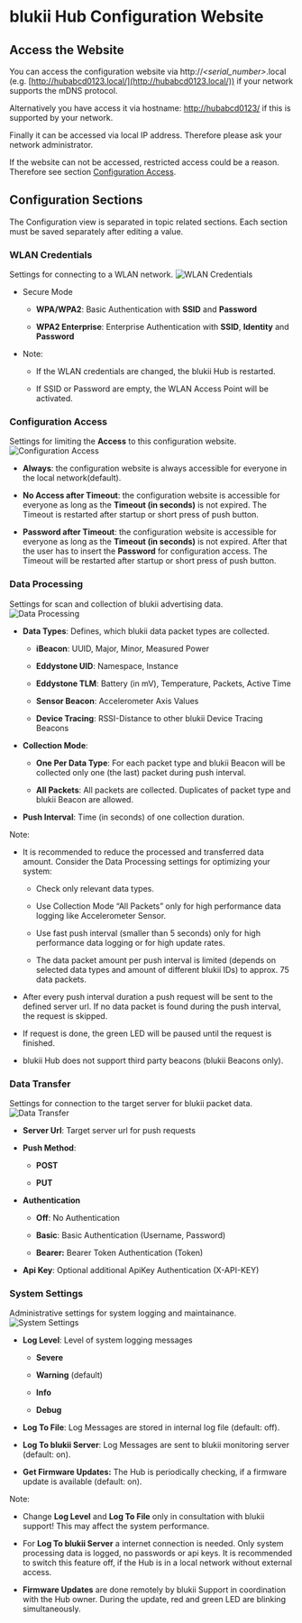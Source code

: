 blukii Hub Configuration Website
=====================

Access the Website
------------------

You can access the configuration website via http://*<serial_number>*.local (e.g. [http://hubabcd0123.local/](http://hubabcd0123.local/)) if your network supports the mDNS protocol.

Alternatively you have access it via hostname: [http://hubabcd0123/](http://hubabcd0123/) if this is supported by your network.

Finally it can be accessed via local IP address. Therefore please ask your network administrator.

If the website can not be accessed, restricted access could be a reason. Therefore see section [Configuration Access](#configuration-access).

Configuration Sections
----------------------

The Configuration view is separated in topic related sections. Each section must be saved separately after editing a value.

### WLAN Credentials

Settings for connecting to a WLAN network.
![WLAN Credentials](images/config_wlan.png)

* Secure Mode

  * **WPA/WPA2**: Basic Authentication with **SSID** and **Password**

  * **WPA2 Enterprise**: Enterprise Authentication with **SSID**, **Identity** and **Password**

* Note:

  * If the WLAN credentials are changed, the blukii Hub is restarted.

  * If SSID or Password are empty, the WLAN Access Point will be activated.

### Configuration Access

Settings for limiting the **Access** to this configuration website.
![Configuration Access](images/config_access.png)

* **Always**: the configuration website is always accessible for everyone in the local network(default).

* **No Access after Timeout**: the configuration website is accessible for everyone as long as the **Timeout (in seconds)** is not expired. The Timeout is restarted after startup or short press of push button.

* **Password after Timeout**: the configuration website is accessible for everyone as long as the **Timeout (in seconds)** is not expired. After that the user has to insert the **Password** for configuration access. The Timeout will be restarted after startup or short press of push button.

### Data Processing

Settings for scan and collection of blukii advertising data.
![Data Processing](images/config_dataproc.png)

* **Data Types**: Defines, which blukii data packet types are collected.

  * **iBeacon**: UUID, Major, Minor, Measured Power

  * **Eddystone UID**: Namespace, Instance

  * **Eddystone TLM**: Battery (in mV), Temperature, Packets, Active Time

  * **Sensor Beacon**: Accelerometer Axis Values

  * **Device Tracing**: RSSI-Distance to other blukii Device Tracing Beacons

* **Collection Mode**:

  * **One Per Data Type**: For each packet type and blukii Beacon will be collected only one (the last) packet during push interval.

  * **All Packets**: All packets are collected. Duplicates of packet type and blukii Beacon are allowed.

* **Push Interval**: Time (in seconds) of one collection duration.

Note:

* It is recommended to reduce the processed and transferred data amount. Consider the Data Processing settings for optimizing your system:

  * Check only relevant data types.

  * Use Collection Mode “All Packets” only for high performance data logging like Accelerometer Sensor.

  * Use fast push interval (smaller than 5 seconds) only for high performance data logging or for high update rates.

  * The data packet amount per push interval is limited (depends on selected data types and amount of different blukii IDs) to approx. 75 data packets.

* After every push interval duration a push request will be sent to the defined server url. If no data packet is found during the push interval, the request is skipped.

* If request is done, the green LED will be paused until the request is finished.

* blukii Hub does not support third party beacons (blukii Beacons only).

### Data Transfer

Settings for connection to the target server for blukii packet data.
![Data Transfer](images/config_datatrans.png)

* **Server Url**: Target server url for push requests

* **Push Method**:

  * **POST**

  * **PUT**

* **Authentication**

  * **Off**: No Authentication

  * **Basic**: Basic Authentication (Username, Password)

  * **Bearer:** Bearer Token Authentication (Token)

* **Api Key**: Optional additional ApiKey Authentication (X-API-KEY)

### System Settings

Administrative settings for system logging and maintainance.
![System Settings](images/config_system.png)

* **Log Level**: Level of system logging messages

  * **Severe**

  * **Warning** (default)

  * **Info**

  * **Debug**

* **Log To File**: Log Messages are stored in internal log file (default: off).

* **Log To blukii Server**: Log Messages are sent to blukii monitoring server (default: on).

* **Get Firmware Updates:** The Hub is periodically checking, if a firmware update is available (default: on).

Note:

* Change **Log Level** and **Log To File** only in consultation with blukii support! This may affect the system performance.

* For **Log To blukii Server** a internet connection is needed. Only system processing data is logged, no passwords or api keys. It is recommended to switch this feature off, if the Hub is in a local network without external access.

* **Firmware Updates** are done remotely by blukii Support in coordination with the Hub owner. During the update, red and green LED are blinking simultaneously.
